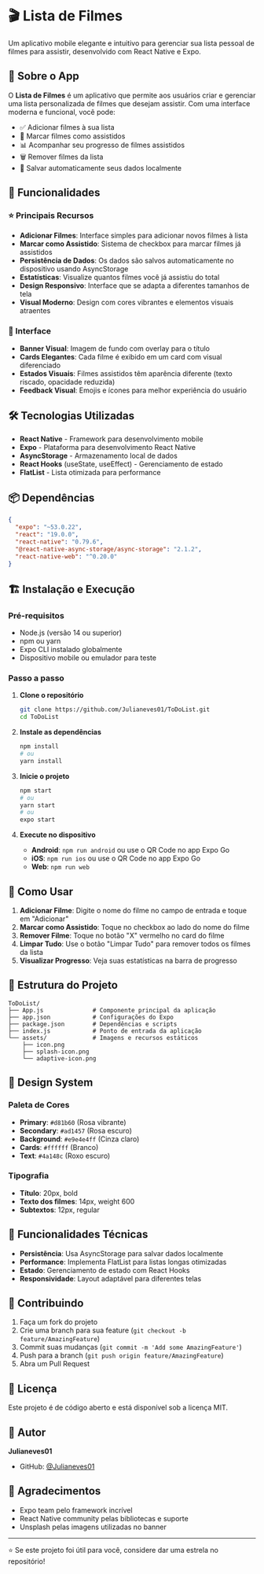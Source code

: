 # 🎬 Lista de Filmes

Um aplicativo mobile elegante e intuitivo para gerenciar sua lista pessoal de filmes para assistir, desenvolvido com React Native e Expo.

## 📱 Sobre o App

O **Lista de Filmes** é um aplicativo que permite aos usuários criar e gerenciar uma lista personalizada de filmes que desejam assistir. Com uma interface moderna e funcional, você pode:

- ✅ Adicionar filmes à sua lista
- 🎯 Marcar filmes como assistidos
- 📊 Acompanhar seu progresso de filmes assistidos
- 🗑️ Remover filmes da lista
- 💾 Salvar automaticamente seus dados localmente

## 🚀 Funcionalidades

### ⭐ Principais Recursos

- **Adicionar Filmes**: Interface simples para adicionar novos filmes à lista
- **Marcar como Assistido**: Sistema de checkbox para marcar filmes já assistidos
- **Persistência de Dados**: Os dados são salvos automaticamente no dispositivo usando AsyncStorage
- **Estatísticas**: Visualize quantos filmes você já assistiu do total
- **Design Responsivo**: Interface que se adapta a diferentes tamanhos de tela
- **Visual Moderno**: Design com cores vibrantes e elementos visuais atraentes

### 🎨 Interface

- **Banner Visual**: Imagem de fundo com overlay para o título
- **Cards Elegantes**: Cada filme é exibido em um card com visual diferenciado
- **Estados Visuais**: Filmes assistidos têm aparência diferente (texto riscado, opacidade reduzida)
- **Feedback Visual**: Emojis e ícones para melhor experiência do usuário

## 🛠️ Tecnologias Utilizadas

- **React Native** - Framework para desenvolvimento mobile
- **Expo** - Plataforma para desenvolvimento React Native
- **AsyncStorage** - Armazenamento local de dados
- **React Hooks** (useState, useEffect) - Gerenciamento de estado
- **FlatList** - Lista otimizada para performance

## 📦 Dependências

```json
{
  "expo": "~53.0.22",
  "react": "19.0.0",
  "react-native": "0.79.6",
  "@react-native-async-storage/async-storage": "2.1.2",
  "react-native-web": "^0.20.0"
}
```

## 🏗️ Instalação e Execução

### Pré-requisitos

- Node.js (versão 14 ou superior)
- npm ou yarn
- Expo CLI instalado globalmente
- Dispositivo mobile ou emulador para teste

### Passo a passo

1. **Clone o repositório**
   ```bash
   git clone https://github.com/Julianeves01/ToDoList.git
   cd ToDoList
   ```

2. **Instale as dependências**
   ```bash
   npm install
   # ou
   yarn install
   ```

3. **Inicie o projeto**
   ```bash
   npm start
   # ou
   yarn start
   # ou
   expo start
   ```

4. **Execute no dispositivo**
   - **Android**: `npm run android` ou use o QR Code no app Expo Go
   - **iOS**: `npm run ios` ou use o QR Code no app Expo Go
   - **Web**: `npm run web`

## 📱 Como Usar

1. **Adicionar Filme**: Digite o nome do filme no campo de entrada e toque em "Adicionar"
2. **Marcar como Assistido**: Toque no checkbox ao lado do nome do filme
3. **Remover Filme**: Toque no botão "X" vermelho no card do filme
4. **Limpar Tudo**: Use o botão "Limpar Tudo" para remover todos os filmes da lista
5. **Visualizar Progresso**: Veja suas estatísticas na barra de progresso

## 🎯 Estrutura do Projeto

```
ToDoList/
├── App.js              # Componente principal da aplicação
├── app.json            # Configurações do Expo
├── package.json        # Dependências e scripts
├── index.js            # Ponto de entrada da aplicação
└── assets/             # Imagens e recursos estáticos
    ├── icon.png
    ├── splash-icon.png
    └── adaptive-icon.png
```

## 🎨 Design System

### Paleta de Cores
- **Primary**: `#d81b60` (Rosa vibrante)
- **Secondary**: `#ad1457` (Rosa escuro)
- **Background**: `#e9e4e4ff` (Cinza claro)
- **Cards**: `#ffffff` (Branco)
- **Text**: `#4a148c` (Roxo escuro)

### Tipografia
- **Título**: 20px, bold
- **Texto dos filmes**: 14px, weight 600
- **Subtextos**: 12px, regular

## 🔄 Funcionalidades Técnicas

- **Persistência**: Usa AsyncStorage para salvar dados localmente
- **Performance**: Implementa FlatList para listas longas otimizadas
- **Estado**: Gerenciamento de estado com React Hooks
- **Responsividade**: Layout adaptável para diferentes telas

## 🤝 Contribuindo

1. Faça um fork do projeto
2. Crie uma branch para sua feature (`git checkout -b feature/AmazingFeature`)
3. Commit suas mudanças (`git commit -m 'Add some AmazingFeature'`)
4. Push para a branch (`git push origin feature/AmazingFeature`)
5. Abra um Pull Request

## 📄 Licença

Este projeto é de código aberto e está disponível sob a licença MIT.

## 👤 Autor

**Julianeves01**
- GitHub: [@Julianeves01](https://github.com/Julianeves01)

## 🙏 Agradecimentos

- Expo team pelo framework incrível
- React Native community pelas bibliotecas e suporte
- Unsplash pelas imagens utilizadas no banner

---

⭐ Se este projeto foi útil para você, considere dar uma estrela no repositório!
